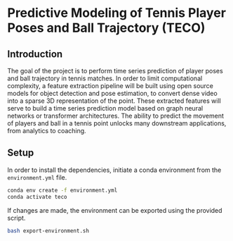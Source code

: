 # Predictive Modeling of Tennis Player Poses and Ball Trajectory (TECO)

## Introduction

The goal of the project is to perform time series prediction of player poses and ball trajectory in tennis matches.
In order to limit computational complexity, a feature extraction pipeline will be built using open source models for object detection and pose estimation, to convert dense video into a sparse 3D representation of the point.
These extracted features will serve to build a time series prediction model based on graph neural networks or transformer architectures.
The ability to predict the movement of players and ball in a tennis point unlocks many downstream applications, from analytics to coaching.

## Setup

In order to install the dependencies, initiate a conda environment from the `environment.yml` file.

```bash
conda env create -f environment.yml
conda activate teco
```

If changes are made, the environment can be exported using the provided script.

```bash
bash export-environment.sh
```
